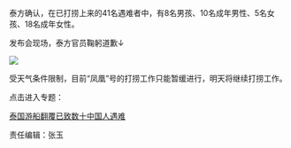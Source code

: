 泰方确认，在已打捞上来的41名遇难者中，有8名男孩、10名成年男性、5名女孩、18名成年女性。

发布会现场，泰方官员鞠躬道歉↓

![](http://n.sinaimg.cn/news/transform/61/w550h311/20180708/rQGf-hezpzwt5911997.jpg)

受天气条件限制，目前“凤凰”号的打捞工作只能暂缓进行，明天将继续打捞工作。

点击进入专题：

[泰国游船翻覆已致数十中国人遇难](http://news.sina.cn/zt_d/youchuan0705)

责任编辑：张玉

